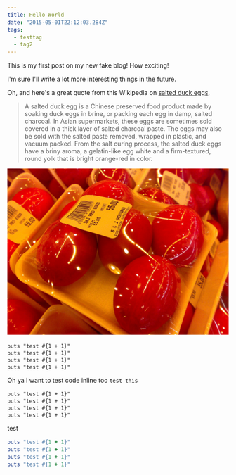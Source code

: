 ```yaml
---
title: Hello World
date: "2015-05-01T22:12:03.284Z"
tags:
  - testtag
  - tag2
---
```


This is my first post on my new fake blog! How exciting!

I'm sure I'll write a lot more interesting things in the future.

Oh, and here's a great quote from this Wikipedia on
[salted duck eggs](http://en.wikipedia.org/wiki/Salted_duck_egg).

> A salted duck egg is a Chinese preserved food product made by soaking duck
> eggs in brine, or packing each egg in damp, salted charcoal. In Asian
> supermarkets, these eggs are sometimes sold covered in a thick layer of salted
> charcoal paste. The eggs may also be sold with the salted paste removed,
> wrapped in plastic, and vacuum packed. From the salt curing process, the
> salted duck eggs have a briny aroma, a gelatin-like egg white and a
> firm-textured, round yolk that is bright orange-red in color.

![Chinese Salty Egg](./salty_egg.jpg)

```ruby{numberLines: true}
puts "test #{1 + 1}"
puts "test #{1 + 1}"
puts "test #{1 + 1}"
puts "test #{1 + 1}"
```

Oh ya I want to test code inline too `test this`

```ruby{numberLines: false}
puts "test #{1 + 1}"
puts "test #{1 + 1}"
puts "test #{1 + 1}"
puts "test #{1 + 1}"
```

test

```ruby
puts "test #{1 + 1}"
puts "test #{1 + 1}"
puts "test #{1 + 1}"
puts "test #{1 + 1}"
```
